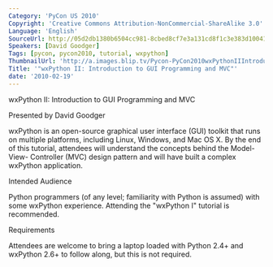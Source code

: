 ```yaml
---
Category: 'PyCon US 2010'
Copyright: 'Creative Commons Attribution-NonCommercial-ShareAlike 3.0'
Language: 'English'
SourceUrl: http://05d2db1380b6504cc981-8cbed8cf7e3a131cd8f1c3e383d10041.r93.cf2.rackcdn.com/pycon-us-2010/288_wxpython-ii-introduction-to-gui-programming-and-mvc.ogv
Speakers: [David Goodger]
Tags: [pycon, pycon2010, tutorial, wxpython]
ThumbnailUrl: 'http://a.images.blip.tv/Pycon-PyCon2010wxPythonIIIntroductionToGUIProgrammingAndMVC717.png'
Title: '"wxPython II: Introduction to GUI Programming and MVC"'
date: '2010-02-19'
---
```

wxPython II: Introduction to GUI Programming and MVC

Presented by David Goodger

wxPython is an open-source graphical user interface (GUI) toolkit that runs on
multiple platforms, including Linux, Windows, and Mac OS X. By the end of this
tutorial, attendees will understand the concepts behind the Model-View-
Controller (MVC) design pattern and will have built a complex wxPython
application.

Intended Audience

Python programmers (of any level; familiarity with Python is assumed) with
some wxPython experience. Attending the "wxPython I" tutorial is recommended.

Requirements

Attendees are welcome to bring a laptop loaded with Python 2.4+ and wxPython
2.6+ to follow along, but this is not required.

